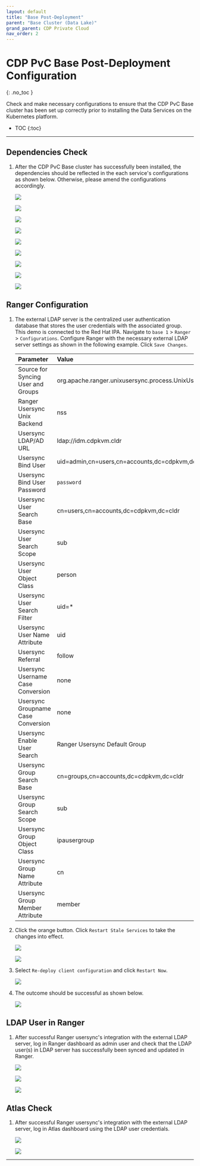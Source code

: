 ```yaml
---
layout: default
title: "Base Post-Deployment"
parent: "Base Cluster (Data Lake)"
grand_parent: CDP Private Cloud
nav_order: 2
---
```


# CDP PvC Base Post-Deployment Configuration
{: .no_toc }

Check and make necessary configurations to ensure that the CDP PvC Base cluster has been set up correctly prior to installing the Data Services on the Kubernetes platform. 

- TOC
{:toc}

---

## Dependencies Check

1. After the CDP PvC Base cluster has successfully been installed, the dependencies should be reflected in the each service's configurations as shown below. Otherwise, please amend the configurations accordingly.

    ![](../../assets/images/cdpbase/hiveconfig.png)
    
    ![](../../assets/images/cdpbase/atlasconfig.png)
    
    ![](../../assets/images/cdpbase/solrconfig.png)
    
    ![](../../assets/images/cdpbase/hdfsconfig.png)
    
    ![](../../assets/images/cdpbase/yarnconfig.png)
    
    ![](../../assets/images/cdpbase/kafkaconfig.png)

    ![](../../assets/images/cdpbase/hbaseconfig.png)

    ![](../../assets/images/cdpbase/yarnqueueconfig.png)
    
    ![](../../assets/images/cdpbase/ozoneconfig.png)
     

## Ranger Configuration

1. The external LDAP server is the centralized user authentication database that stores the user credentials with the associated group. This demo is connected to the Red Hat IPA. Navigate to `base 1` > `Ranger` > `Configurations`. Configure Ranger with the necessary external LDAP server settings as shown in the following example. Click `Save Changes`.

    | Parameter       | Value         |
    |:----------------|:------------------|
    | Source for Syncing User and Groups | org.apache.ranger.unixusersync.process.UnixUserGroupBuilder  | 
    | Ranger Usersync Unix Backend  | nss  | 
    | Usersync LDAP/AD URL | ldap://idm.cdpkvm.cldr  | 
    | Usersync Bind User | uid=admin,cn=users,cn=accounts,dc=cdpkvm,dc=cldr  | 
    | Usersync Bind User Password | `password`  | 
    | Usersync User Search Base | cn=users,cn=accounts,dc=cdpkvm,dc=cldr  | 
    | Usersync User Search Scope |  sub | 
    | Usersync User Object Class  | person  | 
    | Usersync User Search Filter | uid=*  | 
    | Usersync User Name Attribute |  uid | 
    | Usersync Referral | follow | 
    | Usersync Username Case Conversion | none | 
    | Usersync Groupname Case Conversion | none | 
    | Usersync Enable User Search | Ranger Usersync Default Group | 
    | Usersync Group Search Base | cn=groups,cn=accounts,dc=cdpkvm,dc=cldr | 
    | Usersync Group Search Scope | sub | 
    | Usersync Group Object Class | ipausergroup | 
    | Usersync Group Name Attribute | cn | 
    | Usersync Group Member Attribute | member | 

2. Click the orange button. Click `Restart Stale Services` to take the changes into effect.

    ![](../../assets/images/cdpbase/rangersetting1.png)
    
    ![](../../assets/images/cdpbase/rangersetting2.png)
    
3. Select `Re-deploy client configuration` and click `Restart Now`.

    ![](../../assets/images/cdpbase/rangersetting3.png)
    
4. The outcome should be successful as shown below.

    ![](../../assets/images/cdpbase/rangersetting4.png)    
        
## LDAP User in Ranger

1. After successful Ranger usersync's integration with the external LDAP server, log in Ranger dashboard as admin user and check that the LDAP user(s) in LDAP server has successfully been synced and updated in Ranger. 

    ![](../../assets/images/cdpbase/ranger1.png)
    
    ![](../../assets/images/cdpbase/ranger2.png)
    
    ![](../../assets/images/cdpbase/ranger3.png)
      
    
## Atlas Check

1. After successful Ranger usersync's integration with the external LDAP server, log in Atlas dashboard using the LDAP user credentials.

    ![](../../assets/images/cdpbase/atlas1.png)
    
    ![](../../assets/images/cdpbase/atlas2.png)       

---  

